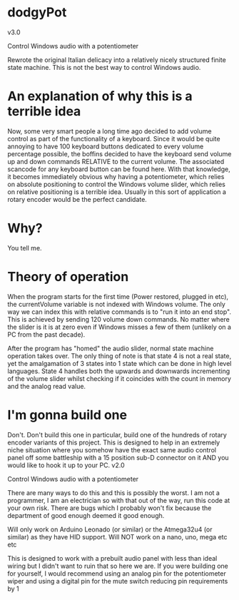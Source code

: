 # dodgyPot
v3.0

Control Windows audio with a potentiometer

Rewrote the original Italian delicacy into a relatively nicely structured finite state machine. This is not the best way to control Windows audio.

<h1>An explanation of why this is a terrible idea</h1>
Now, some very smart people a long time ago decided to add volume control as part of the functionality of a keyboard. Since it would be quite annoying to have 100 keyboard buttons dedicated to every volume percentage possible, the boffins decided to have the keyboard send volume up and down commands RELATIVE to the current volume. The associated scancode for any keyboard button can be found <a-href="https://gist.github.com/MightyPork/6da26e382a7ad91b5496ee55fdc73db2">here</a>. With that knowledge, it becomes immediately obvious why having a potentiometer, which relies on absolute positioning to control the Windows volume slider, which relies on relative positioning is a terrible idea. Usually in this sort of application a rotary encoder would be the perfect candidate.

<h1>Why?</h1>
You tell me.

<h1>Theory of operation</h1>
When the program starts for the first time (Power restored, plugged in etc), the currentVolume variable is not indexed with Windows volume. The only way we can index this with relative commands is to "run it into an end stop". This is achieved by sending 120 volume down commands. No matter where the slider is it is at zero even if Windows misses a few of them (unlikely on a PC from the past decade).

After the program has "homed" the audio slider, normal state machine operation takes over. The only thing of note is that state 4 is not a real state, yet the amalgamation of 3 states into 1 state which can be done in high level languages. State 4 handles both the upwards and downwards incrementing of the volume slider whilst checking if it coincides with the count in memory and the analog read value.

<h1>I'm gonna build one</h1>
Don't. Don't build this one in particular, build one of the hundreds of rotary encoder variants of this project. This is designed to help in an extremely niche situation where you somehow have the exact same audio control panel off some battleship with a 15 position sub-D connector on it AND you would like to hook it up to your PC.

</hr>
v2.0

Control Windows audio with a potentiometer

There are many ways to do this and this is possibly the worst.
I am not a programmer, I am an electrician so with that out of the way, run this code at your own risk.
There are bugs which I probably won't fix because the department of good enough deemed it good enough.

Will only work on Arduino Leonado (or similar) or the Atmega32u4 (or similar) as they have HID support.
Will NOT work on a nano, uno, mega etc etc

This is designed to work with a prebuilt audio panel with less than ideal wiring but I didn't want
to ruin that so here we are. If you were building one for yourself, I would recommend using an analog
pin for the potentiometer wiper and using a digital pin for the mute switch reducing pin requirements by 1
